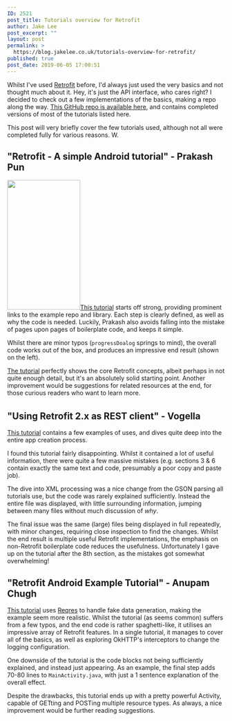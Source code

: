 ```yaml
---
ID: 2521
post_title: Tutorials overview for Retrofit
author: Jake Lee
post_excerpt: ""
layout: post
permalink: >
  https://blog.jakelee.co.uk/tutorials-overview-for-retrofit/
published: true
post_date: 2019-06-05 17:00:51
---
```

Whilst I've used <a href="https://square.github.io/retrofit/" target="_blank" rel="noopener noreferrer">Retrofit</a> before, I'd always just used the very basics and not thought much about it. Hey, it's just the API interface, who cares right? I decided to check out a few implementations of the basics, making a repo along the way. <a href="https://github.com/JakeSteam/retrofit-experiments" target="_blank" rel="noopener noreferrer">This GitHub repo is available here</a>, and contains completed versions of most of the tutorials listed here.

This post will very briefly cover the few tutorials used, although not all were completed fully for various reasons. W.<!--more-->
<h2>"Retrofit - A simple Android tutorial" - Prakash Pun</h2>
<a href="https://blog.jakelee.co.uk/wp-content/uploads/2019/06/1_VCQULp9m08s4dO2TgXg2Zw.png"><img class="alignleft size-medium wp-image-2523" src="https://blog.jakelee.co.uk/wp-content/uploads/2019/06/1_VCQULp9m08s4dO2TgXg2Zw-169x300.png" alt="" width="169" height="300" /></a><a href="https://medium.com/@prakash_pun/retrofit-a-simple-android-tutorial-48437e4e5a23" target="_blank" rel="noopener noreferrer">This tutorial</a> starts off strong, providing prominent links to the example repo and library. Each step is clearly defined, as well as why the code is needed. Luckily, Prakash also avoids falling into the mistake of pages upon pages of boilerplate code, and keeps it simple.

Whilst there are minor typos (<code>progressDoalog</code> springs to mind), the overall code works out of the box, and produces an impressive end result (shown on the left).

<a href="https://medium.com/@prakash_pun/retrofit-a-simple-android-tutorial-48437e4e5a23" target="_blank" rel="noopener noreferrer">The tutorial</a> perfectly shows the core Retrofit concepts, albeit perhaps in not quite enough detail, but it's an absolutely solid starting point. Another improvement would be suggestions for related resources at the end, for those curious readers who want to learn more.
<h6></h6>
<h2>"Using Retrofit 2.x as REST client" - Vogella</h2>
<a href="https://www.vogella.com/tutorials/Retrofit/article.html" target="_blank" rel="noopener noreferrer">This tutorial</a> contains a few examples of uses, and dives quite deep into the entire app creation process.

I found this tutorial fairly disappointing. Whilst it contained a lot of useful information, there were quite a few massive mistakes (e.g. sections 3 &amp; 6 contain exactly the same text and code, presumably a poor copy and paste job).

The dive into XML processing was a nice change from the GSON parsing all tutorials use, but the code was rarely explained sufficiently. Instead the entire file was displayed, with little surrounding information, jumping between many files without much discussion of <em>why</em>.

The final issue was the same (large) files being displayed in full repeatedly, with minor changes, requiring close inspection to find the changes. Whilst the end result is multiple useful Retrofit implementations, the emphasis on non-Retrofit boilerplate code reduces the usefulness. Unfortunately I gave up on the tutorial after the 8th section, as the mistakes got somewhat overwhelming!
<h2>"Retrofit Android Example Tutorial" - Anupam Chugh</h2>
<a href="https://www.journaldev.com/13639/retrofit-android-example-tutorial" target="_blank" rel="noopener noreferrer">This tutorial</a> uses <a href="https://reqres.in" target="_blank" rel="noopener noreferrer">Reqres</a> to handle fake data generation, making the example seem more realistic. Whilst the tutorial (as seems common) suffers from a few typos, and the end code is rather spaghetti-like, it utilises an impressive array of Retrofit features. In a single tutorial, it manages to cover all of the basics, as well as exploring OkHTTP's interceptors to change the logging configuration.

One downside of the tutorial is the code blocks not being sufficiently explained, and instead just appearing. As an example, the final step adds 70-80 lines to <code>MainActivity.java</code>, with just a 1 sentence explanation of the overall effect.

Despite the drawbacks, this tutorial ends up with a pretty powerful Activity, capable of GETting and POSTing multiple resource types. As always, a nice improvement would be further reading suggestions.